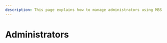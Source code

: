 ```yaml
---
description: This page explains how to manage administrators using MBS API
---
```


# Administrators



